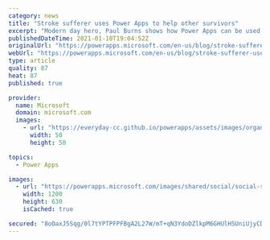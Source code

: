 ```yaml
---
category: news
title: "Stroke sufferer uses Power Apps to help other survivors"
excerpt: "Modern day hero, Paul Burns shows how Power Apps can be used to help Stroke survivors regain hand and eye coordination"
publishedDateTime: 2021-01-10T19:04:52Z
originalUrl: "https://powerapps.microsoft.com/en-us/blog/stroke-sufferer-uses-power-app-to-help-other-survivors/"
webUrl: "https://powerapps.microsoft.com/en-us/blog/stroke-sufferer-uses-power-app-to-help-other-survivors/"
type: article
quality: 87
heat: 87
published: true

provider:
  name: Microsoft
  domain: microsoft.com
  images:
    - url: "https://everyday-cc.github.io/powerapps/assets/images/organizations/microsoft.com-50x50.jpg"
      width: 50
      height: 50

topics:
  - Power Apps

images:
  - url: "https://powerapps.microsoft.com/images/shared/social/social-share-post-ignite.png"
    width: 1200
    height: 630
    isCached: true

secured: "8oOaxJ5Sqg/0l7tYPTPFPFBgA2L27W/mT+qN3YdoDZlkpM6GHUlH5UniUjyCDVNIDPcyF/vxezgC4h6m4Kh2ugJcbMU6ljLHfwx/giDuDGcXZBzcbsCrv0bFCi3oUGm/a5O2adcyLID9+0zvSepWt/iJl2cSr1WWEE9yI74BvbTgYr2k4KX9E48WiOeHy7P+94/g8BcKk4Na3AwKPhIoAU1QvLOw8XJmiu3MIhtVg1Fa+nTF09S9Op3wAfVtu9fnjCtElKzMbo6bF3AvDL23Q1rgnkw8PPKyb6Hn35HpavVwj0AGhlZY20u2IdNcbHSCRwszkbZEQ2nzTA+GGlq7SCMioJHP2aRv6McD9dqxRgk=;IQtnTed/KLCYZ6yvC3kiJw=="
---
```


